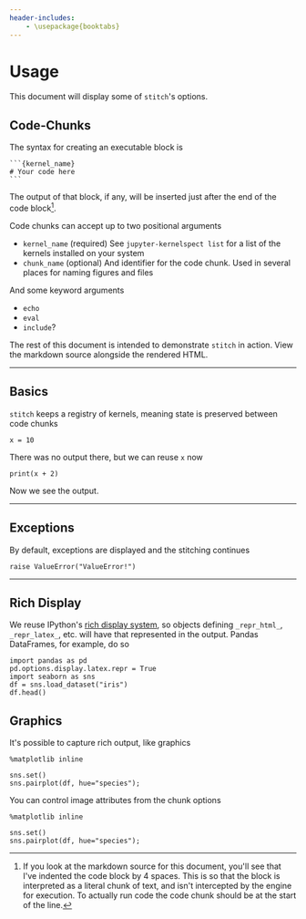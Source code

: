 ```yaml
---
header-includes:
    - \usepackage{booktabs}
---
```

# Usage

This document will display some of `stitch`'s options.


## Code-Chunks

The syntax for creating an executable block is

    ```{kernel_name}
    # Your code here
    ```

The output of that block, if any, will be inserted just after the end of the
code block[^literal_code].

Code chunks can accept up to two positional arguments

- `kernel_name` (required)
  See `jupyter-kernelspect list` for a list of the kernels installed on your system
- `chunk_name` (optional)
  And identifier for the code chunk. Used in several places for naming figures and files

And some keyword arguments

- `echo`
- `eval`
- `include`?

The rest of this document is intended to demonstrate `stitch` in action.
View the markdown source alongside the rendered HTML.

---

## Basics

`stitch` keeps a registry of kernels, meaning state is preserved between
code chunks

```{python}
x = 10
```


There was no output there, but we can reuse `x` now

```{python}
print(x + 2)
```

Now we see the output.

---

## Exceptions

By default, exceptions are displayed and the stitching continues

```{python}
raise ValueError("ValueError!")
```

---

## Rich Display

We reuse IPython's [rich display system](http://ipython.readthedocs.io/en/stable/config/integrating.html),
so objects defining `_repr_html_`, `_repr_latex_`, etc. will have that
represented in the output.
Pandas DataFrames, for example, do so

```{python}
import pandas as pd
pd.options.display.latex.repr = True
import seaborn as sns
df = sns.load_dataset("iris")
df.head()
```


## Graphics

It's possible to capture rich output, like graphics


```{python}
%matplotlib inline

sns.set()
sns.pairplot(df, hue="species");
```

You can control image attributes from the chunk options

```{python, width=80, height=80px}
%matplotlib inline

sns.set()
sns.pairplot(df, hue="species");
```


[^literal_code]: If you look at the markdown source for this document,
you'll see that I've indented the code block by 4 spaces. This is so that
the block is interpreted as a literal chunk of text, and isn't intercepted
by the engine for execution. To actually run code the code chunk should be at
the start of the line.
